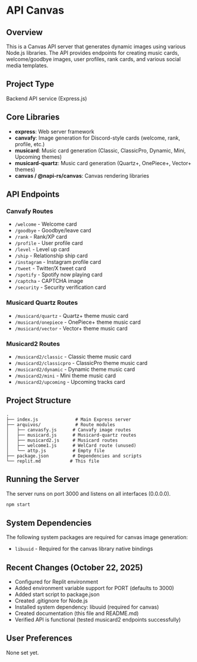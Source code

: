 # API Canvas

## Overview
This is a Canvas API server that generates dynamic images using various Node.js libraries. The API provides endpoints for creating music cards, welcome/goodbye images, user profiles, rank cards, and various social media templates.

## Project Type
Backend API service (Express.js)

## Core Libraries
- **express**: Web server framework
- **canvafy**: Image generation for Discord-style cards (welcome, rank, profile, etc.)
- **musicard**: Music card generation (Classic, ClassicPro, Dynamic, Mini, Upcoming themes)
- **musicard-quartz**: Music card generation (Quartz+, OnePiece+, Vector+ themes)
- **canvas / @napi-rs/canvas**: Canvas rendering libraries

## API Endpoints

### Canvafy Routes
- `/welcome` - Welcome card
- `/goodbye` - Goodbye/leave card
- `/rank` - Rank/XP card
- `/profile` - User profile card
- `/level` - Level up card
- `/ship` - Relationship ship card
- `/instagram` - Instagram profile card
- `/tweet` - Twitter/X tweet card
- `/spotify` - Spotify now playing card
- `/captcha` - CAPTCHA image
- `/security` - Security verification card

### Musicard Quartz Routes
- `/musicard/quartz` - Quartz+ theme music card
- `/musicard/onepiece` - OnePiece+ theme music card
- `/musicard/vector` - Vector+ theme music card

### Musicard2 Routes
- `/musicard2/classic` - Classic theme music card
- `/musicard2/classicpro` - ClassicPro theme music card
- `/musicard2/dynamic` - Dynamic theme music card
- `/musicard2/mini` - Mini theme music card
- `/musicard2/upcoming` - Upcoming tracks card

## Project Structure
```
.
├── index.js              # Main Express server
├── arquivos/             # Route modules
│   ├── canvasfy.js      # Canvafy image routes
│   ├── musicard.js      # Musicard-quartz routes
│   ├── musicard2.js     # Musicard routes
│   ├── welcome1.js      # WelCard route (unused)
│   └── attp.js          # Empty file
├── package.json         # Dependencies and scripts
└── replit.md           # This file
```

## Running the Server
The server runs on port 3000 and listens on all interfaces (0.0.0.0).

```bash
npm start
```

## System Dependencies
The following system packages are required for canvas image generation:
- `libuuid` - Required for the canvas library native bindings

## Recent Changes (October 22, 2025)
- Configured for Replit environment
- Added environment variable support for PORT (defaults to 3000)
- Added start script to package.json
- Created .gitignore for Node.js
- Installed system dependency: libuuid (required for canvas)
- Created documentation (this file and README.md)
- Verified API is functional (tested musicard2 endpoints successfully)

## User Preferences
None set yet.
